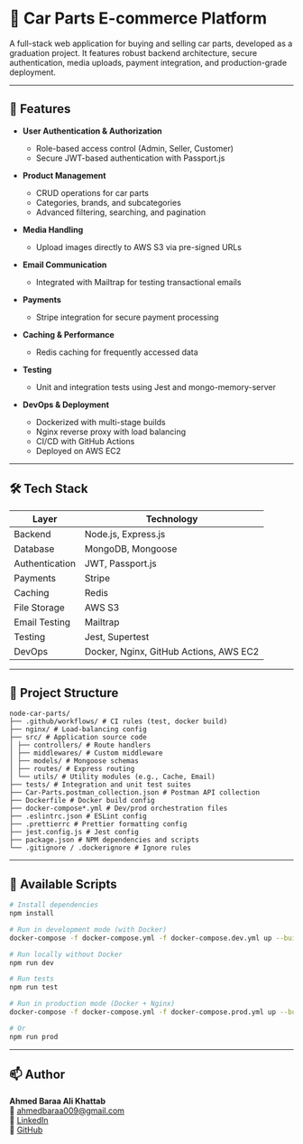 # 🚗 Car Parts E-commerce Platform

A full-stack web application for buying and selling car parts, developed as a graduation project. It features robust backend architecture, secure authentication, media uploads, payment integration, and production-grade deployment.

---

## 🚀 Features

- **User Authentication & Authorization**

  - Role-based access control (Admin, Seller, Customer)
  - Secure JWT-based authentication with Passport.js

- **Product Management**

  - CRUD operations for car parts
  - Categories, brands, and subcategories
  - Advanced filtering, searching, and pagination

- **Media Handling**

  - Upload images directly to AWS S3 via pre-signed URLs

- **Email Communication**

  - Integrated with Mailtrap for testing transactional emails

- **Payments**

  - Stripe integration for secure payment processing

- **Caching & Performance**

  - Redis caching for frequently accessed data

- **Testing**

  - Unit and integration tests using Jest and mongo-memory-server

- **DevOps & Deployment**
  - Dockerized with multi-stage builds
  - Nginx reverse proxy with load balancing
  - CI/CD with GitHub Actions
  - Deployed on AWS EC2

---

## 🛠 Tech Stack

| Layer          | Technology                             |
| -------------- | -------------------------------------- |
| Backend        | Node.js, Express.js                    |
| Database       | MongoDB, Mongoose                      |
| Authentication | JWT, Passport.js                       |
| Payments       | Stripe                                 |
| Caching        | Redis                                  |
| File Storage   | AWS S3                                 |
| Email Testing  | Mailtrap                               |
| Testing        | Jest, Supertest                        |
| DevOps         | Docker, Nginx, GitHub Actions, AWS EC2 |

---

## 📁 Project Structure

```
node-car-parts/
├── .github/workflows/ # CI rules (test, docker build)
├── nginx/ # Load-balancing config
├── src/ # Application source code
│ ├── controllers/ # Route handlers
│ ├── middlewares/ # Custom middleware
│ ├── models/ # Mongoose schemas
│ ├── routes/ # Express routing
│ └── utils/ # Utility modules (e.g., Cache, Email)
├── tests/ # Integration and unit test suites
├── Car-Parts.postman_collection.json # Postman API collection
├── Dockerfile # Docker build config
├── docker-compose*.yml # Dev/prod orchestration files
├── .eslintrc.json # ESLint config
├── .prettierrc # Prettier formatting config
├── jest.config.js # Jest config
├── package.json # NPM dependencies and scripts
└── .gitignore / .dockerignore # Ignore rules
```

---

## 🧪 Available Scripts

```bash
# Install dependencies
npm install

# Run in development mode (with Docker)
docker-compose -f docker-compose.yml -f docker-compose.dev.yml up --build

# Run locally without Docker
npm run dev

# Run tests
npm run test

# Run in production mode (Docker + Nginx)
docker-compose -f docker-compose.yml -f docker-compose.prod.yml up --build -d

# Or
npm run prod
```

---

## 📫 Author

**Ahmed Baraa Ali Khattab**  
📧 [ahmedbaraa009@gmail.com](mailto:ahmedbaraa009@gmail.com)  
🔗 [LinkedIn](https://www.linkedin.com/in/ahmed-baraa-b94b7b284)  
🐙 [GitHub](https://github.com/Baraajr)
